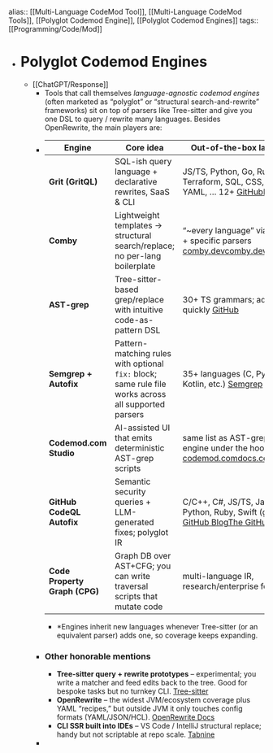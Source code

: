 alias:: [[Multi-Language CodeMod Tool]], [[Multi-Language CodeMod Tools]], [[Polyglot Codemod Engine]], [[Polyglot Codemod Engines]]
tags:: [[Programming/Code/Mod]]

- # Polyglot Codemod Engines
	- [[ChatGPT/Response]]
		- Tools that call themselves *language-agnostic codemod engines* (often marketed as “polyglot” or “structural search-and-rewrite” frameworks) sit on top of parsers like Tree-sitter and give you one DSL to query / rewrite many languages. Besides OpenRewrite, the main players are:
		- | Engine | Core idea | Out-of-the-box languages* |
		  | ---- | ---- | ---- |
		  | **Grit (GritQL)** | SQL-ish query language + declarative rewrites, SaaS & CLI | JS/TS, Python, Go, Rust, Java, Terraform, SQL, CSS, Markdown, YAML, … 12+ [GitHub](https://github.com/getgrit/gritql)[Elite AI Tools](https://eliteai.tools/tool/grit?utm_source=chatgpt.com) |
		  | **Comby** | Lightweight templates → structural search/replace; no per-lang boilerplate | “~every language” via heuristics + specific parsers [comby.dev](https://comby.dev/)[comby.dev](https://comby.dev/) |
		  | **AST-grep** | Tree-sitter-based grep/replace with intuitive code-as-pattern DSL | 30+ TS grammars; add your own quickly [GitHub](https://github.com/codemod-com/ast-grep-custom-languages) |
		  | **Semgrep + Autofix** | Pattern-matching rules with optional `fix:` block; same rule file works across all supported parsers | 35+ languages (C, Python, Swift, Kotlin, etc.) [Semgrep](https://semgrep.dev/docs/writing-rules/autofix) |
		  | **Codemod.com Studio** | AI-assisted UI that emits deterministic AST-grep scripts | same list as AST-grep (it’s the engine under the hood) [codemod.com](https://codemod.com/?utm_source=chatgpt.com)[docs.codemod.com](https://docs.codemod.com/codemod-studio?utm_source=chatgpt.com) |
		  | **GitHub CodeQL Autofix** | Semantic security queries + LLM-generated fixes; polyglot IR | C/C++, C#, JS/TS, Java, Kotlin, Python, Ruby, Swift (growing) [The GitHub Blog](https://github.blog/changelog/2024-09-17-now-available-for-free-on-all-public-repositories-copilot-autofix-for-codeql-code-scanning-alerts/?utm_source=chatgpt.com)[The GitHub Blog](https://github.blog/changelog/2024-08-14-copilot-autofix-for-codeql-code-scanning-alerts-is-now-generally-available/?utm_source=chatgpt.com) |
		  | **Code Property Graph (CPG)** | Graph DB over AST+CFG; you can write traversal scripts that mutate code | multi-language IR, research/enterprise focus [GitHub](https://github.com/ShiftLeftSecurity/codepropertygraph) |
			- *Engines inherit new languages whenever Tree-sitter (or an equivalent parser) adds one, so coverage keeps expanding.
		- ### Other honorable mentions
			- **Tree-sitter query + rewrite prototypes** – experimental; you write a matcher and feed edits back to the tree. Good for bespoke tasks but no turnkey CLI. [Tree-sitter](https://tree-sitter.github.io/tree-sitter/creating-parsers/1-getting-started.html)
			- **OpenRewrite** – the widest JVM/ecosystem coverage plus YAML “recipes,” but outside JVM it only touches config formats (YAML/JSON/HCL). [OpenRewrite Docs](https://docs.openrewrite.org/reference/supported-languages)
			- **CLI SSR built into IDEs** – VS Code / IntelliJ structural replace; handy but not scriptable at repo scale. [Tabnine](https://www.tabnine.com/blog/code-refactoring-tools-7-popular-tools-why-you-need-them/?utm_source=chatgpt.com)
		-